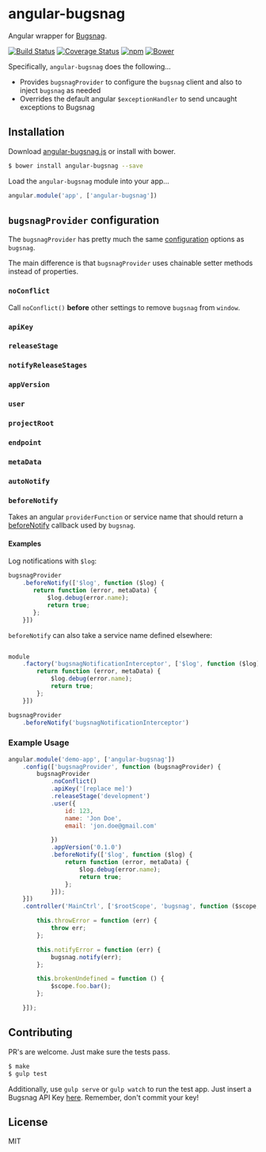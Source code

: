 # angular-bugsnag

Angular wrapper for [Bugsnag](https://github.com/bugsnag/bugsnag-js).

[![Build Status](https://img.shields.io/travis/stramel/angular-bugsnag.svg?style=flat-square)](https://travis-ci.org/stramel/angular-bugsnag)
[![Coverage Status](https://img.shields.io/coveralls/stramel/angular-bugsnag.svg?style=flat-square)](https://coveralls.io/r/stramel/angular-bugsnag)
[![npm](https://img.shields.io/npm/v/angular-bugsnag.svg?style=flat-square)]()
[![Bower](https://img.shields.io/bower/v/angular-bugsnag.svg?style=flat-square)]()

Specifically, `angular-bugsnag` does the following...

* Provides `bugsnagProvider` to configure the `bugsnag` client and also to inject `bugsnag` as needed
* Overrides the default angular `$exceptionHandler` to send uncaught exceptions to Bugsnag

## Installation

Download [angular-bugsnag.js](https://raw.githubusercontent.com/wmluke/angular-bugsnag/master/dist/angular-bugsnag.js) or install with bower.

```bash
$ bower install angular-bugsnag --save
```

Load the `angular-bugsnag` module into your app...

```javascript
angular.module('app', ['angular-bugsnag'])
```

## `bugsnagProvider` configuration

The `bugsnagProvider` has pretty much the same [configuration](https://github.com/bugsnag/bugsnag-js#configuration) options as `bugsnag`.  

The main difference is that `bugsnagProvider` uses chainable setter methods instead of properties.

### `noConflict`
Call `noConflict()` **before** other settings to remove `bugsnag` from `window`.

### `apiKey`

### `releaseStage`

### `notifyReleaseStages`

### `appVersion`

### `user`

### `projectRoot`

### `endpoint`

### `metaData`

### `autoNotify`

### `beforeNotify`

Takes an angular `providerFunction` or service name that should return a [beforeNotify](https://github.com/bugsnag/bugsnag-js#beforenotify) callback used by `bugsnag`.

#### Examples

Log notifications with `$log`:

```js
bugsnagProvider
    .beforeNotify(['$log', function ($log) {
       return function (error, metaData) {
           $log.debug(error.name);
           return true;
       };
    }])
```

`beforeNotify` can also take a service name defined elsewhere:

```js

module
    .factory('bugsnagNotificationInterceptor', ['$log', function ($log) {
        return function (error, metaData) {
            $log.debug(error.name);
            return true;
        };
    }])

bugsnagProvider
    .beforeNotify('bugsnagNotificationInterceptor')
```

### Example Usage

```javascript
angular.module('demo-app', ['angular-bugsnag'])
    .config(['bugsnagProvider', function (bugsnagProvider) {
        bugsnagProvider
            .noConflict()
            .apiKey('[replace me]')
            .releaseStage('development')
            .user({
                id: 123,
                name: 'Jon Doe',
                email: 'jon.doe@gmail.com'

            })
            .appVersion('0.1.0')
            .beforeNotify(['$log', function ($log) {
                return function (error, metaData) {
                    $log.debug(error.name);
                    return true;
                };
            }]);
    }])
    .controller('MainCtrl', ['$rootScope', 'bugsnag', function ($scope, bugsnag) {

        this.throwError = function (err) {
            throw err;
        };

        this.notifyError = function (err) {
            bugsnag.notify(err);
        };

        this.brokenUndefined = function () {
            $scope.foo.bar();
        };

    }]);
```

## Contributing

PR's are welcome.  Just make sure the tests pass.

```bash
$ make
$ gulp test
```

Additionally, use `gulp serve` or `gulp watch` to run the test app. Just insert a Bugsnag API Key [here](https://github.com/wmluke/angular-bugsnag/blob/master/test/app/scripts/app.js#L8-8).  Remember, don't commit your key!

## License
MIT
